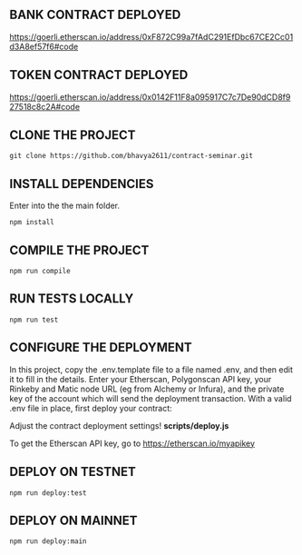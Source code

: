 ## BANK CONTRACT DEPLOYED

<a href="https://goerli.etherscan.io/address/0xF872C99a7fAdC291EfDbc67CE2Cc01d3A8ef57f6#code">https://goerli.etherscan.io/address/0xF872C99a7fAdC291EfDbc67CE2Cc01d3A8ef57f6#code</a>

## TOKEN CONTRACT DEPLOYED

<a href="https://goerli.etherscan.io/address/0x0142F11F8a095917C7c7De90dCD8f927518c8c2A#code">https://goerli.etherscan.io/address/0x0142F11F8a095917C7c7De90dCD8f927518c8c2A#code</a>

## CLONE THE PROJECT

```shell
git clone https://github.com/bhavya2611/contract-seminar.git
```

## INSTALL DEPENDENCIES

Enter into the the main folder.

```shell
npm install
```

## COMPILE THE PROJECT

```shell
npm run compile
```

## RUN TESTS LOCALLY

```shell
npm run test
```

## CONFIGURE THE DEPLOYMENT

In this project, copy the .env.template file to a file named .env, and then edit it to fill in the details. Enter your Etherscan, Polygonscan API key, your Rinkeby and Matic node URL (eg from Alchemy or Infura), and the private key of the account which will send the deployment transaction. With a valid .env file in place, first deploy your contract:

Adjust the contract deployment settings!
<b>scripts/deploy.js</b>

To get the Etherscan API key, go to
<a href="https://etherscan.io/myapikey"> https://etherscan.io/myapikey</a>

## DEPLOY ON TESTNET

```shell
npm run deploy:test
```

## DEPLOY ON MAINNET

```shell
npm run deploy:main
```
